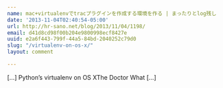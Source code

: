 ```yaml
---
name: mac+virtualenvでtracプラグインを作成する環境を作る | まったりとlog残し
date: '2013-11-04T02:40:54-05:00'
url: http://hr-sano.net/blog/2013/11/04/1198/
email: d41d8cd98f00b204e9800998ecf8427e
uuid: e2a6f443-799f-44a5-84bd-2040252c79d0
slug: "/virtualenv-on-os-x/"
layout: comment

---
```


[&#8230;] Python&#8217;s virtualenv on OS XThe Doctor What [&#8230;]
